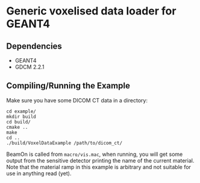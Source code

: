 Generic voxelised data loader for GEANT4
========================================

Dependencies
------------
* GEANT4
* GDCM 2.2.1

Compiling/Running the Example
-----------------------------
Make sure you have some DICOM CT data in a directory:

    cd example/
    mkdir build
    cd build/
    cmake ..
    make
    cd ..
    ./build/VoxelDataExample /path/to/dicom_ct/

BeamOn is called from `macro/vis.mac`, when running, you will get some output from the sensitive detector printing the name of the current material. Note that the material ramp in this example is arbitrary and not suitable for use in anything read (yet).
